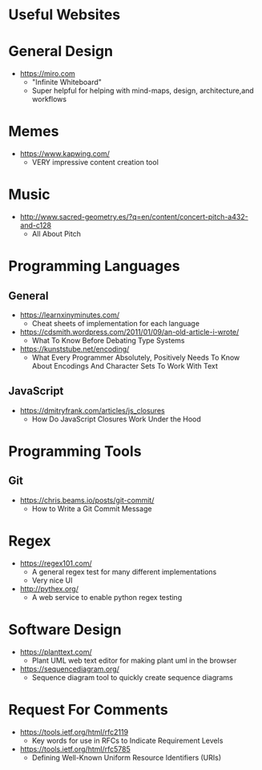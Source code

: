 # Useful Websites

# General Design

-   https://miro.com
    -   "Infinite Whiteboard"
    -   Super helpful for helping with mind-maps, design, architecture,and workflows

# Memes

-   https://www.kapwing.com/
    -   VERY impressive content creation tool

# Music

-   http://www.sacred-geometry.es/?q=en/content/concert-pitch-a432-and-c128
    -   All About Pitch

# Programming Languages

## General

-   https://learnxinyminutes.com/
    -   Cheat sheets of implementation for each language
-   https://cdsmith.wordpress.com/2011/01/09/an-old-article-i-wrote/
    -   What To Know Before Debating Type Systems
-   https://kunststube.net/encoding/
    -   What Every Programmer Absolutely, Positively Needs To Know About Encodings And Character Sets To Work With Text

## JavaScript

-   https://dmitryfrank.com/articles/js_closures
    -   How Do JavaScript Closures Work Under the Hood

# Programming Tools

## Git

-   https://chris.beams.io/posts/git-commit/
    -   How to Write a Git Commit Message

# Regex

-   https://regex101.com/
    -   A general regex test for many different implementations
    -   Very nice UI
-   http://pythex.org/
    -   A web service to enable python regex testing

# Software Design

-   https://planttext.com/
    -   Plant UML web text editor for making plant uml in the browser
-   https://sequencediagram.org/
    -   Sequence diagram tool to quickly create sequence diagrams

# Request For Comments

-   https://tools.ietf.org/html/rfc2119
    -   Key words for use in RFCs to Indicate Requirement Levels
-   https://tools.ietf.org/html/rfc5785
    -   Defining Well-Known Uniform Resource Identifiers (URIs)
